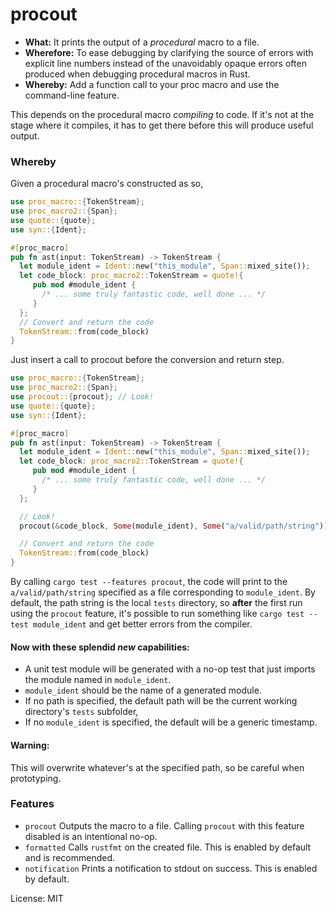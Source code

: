 # procout

- __What:__ It prints the output of a _procedural_ macro to a file.
- __Wherefore:__ To ease debugging by clarifying the source  of errors with explicit line numbers instead of the unavoidably opaque errors often produced when debugging
procedural macros in Rust.
- __Whereby:__ Add a function call to your proc macro and use the command-line feature.

This depends on the procedural macro _compiling_ to code. If it's not at the stage where it compiles,
it has to get there before this will produce useful output.

### Whereby
Given a procedural macro's constructed as so,

```rust
use proc_macro::{TokenStream};
use proc_macro2::{Span};
use quote::{quote};
use syn::{Ident};

#[proc_macro]
pub fn ast(input: TokenStream) -> TokenStream {
  let module_ident = Ident::new("this_module", Span::mixed_site());
  let code_block: proc_macro2::TokenStream = quote!{
     pub mod #module_ident {
       /* ... some truly fantastic code, well done ... */
     }
  };
  // Convert and return the code
  TokenStream::from(code_block)
}
```
Just insert a call to procout before the conversion and return step.

```rust
use proc_macro::{TokenStream};
use proc_macro2::{Span};
use procout::{procout}; // Look!
use quote::{quote};
use syn::{Ident};

#[proc_macro]
pub fn ast(input: TokenStream) -> TokenStream {
  let module_ident = Ident::new("this_module", Span::mixed_site());
  let code_block: proc_macro2::TokenStream = quote!{
     pub mod #module_ident {
       /* ... some truly fantastic code, well done ... */
     }
  };

  // Look!
  procout(&code_block, Some(module_ident), Some("a/valid/path/string"));

  // Convert and return the code
  TokenStream::from(code_block)
}
```

By calling `cargo test --features procout`, the code will print
to the `a/valid/path/string` specified as a file corresponding to `module_ident`.
By default, the path string is the local `tests` directory, so __after__ the first run using the `procout`
feature, it's possible to run something like `cargo test --test module_ident` and get better errors
from the compiler.

#### Now with these splendid _new_ capabilities:
- A unit test module will be generated with a no-op test that just imports the module named in `module_ident`.
- `module_ident` should be the name of a generated module.
- If no path is specified, the default path will be the current working directory's `tests` subfolder,
- If no `module_ident` is specified, the default will be a generic timestamp.

#### Warning:
This will overwrite whatever's at the specified path, so be careful when prototyping.

### Features
- `procout` Outputs the macro to a file. Calling `procout` with this feature disabled is an intentional no-op.
- `formatted` Calls `rustfmt` on the created file. This is enabled by default and is recommended.
- `notification` Prints a notification to stdout on success. This is enabled by default.

License: MIT
